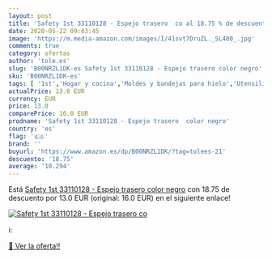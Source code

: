 ```yaml
---
layout: post
title: 'Safety 1st 33110128 - Espejo trasero  co al 18.75 % de descuento'
date: 2020-05-22 09:03:45
image: 'https://m.media-amazon.com/images/I/41svt7DruZL._SL400_.jpg'
comments: true
category: ofertas
author: 'tole.es'
slug: 'B00NRZL1DK-es Safety 1st 33110128 - Espejo trasero color negro'
sku: 'B00NRZL1DK-es'
tags: [ '1st','Hogar y cocina','Moldes y bandejas para hielo','Utensilios de bar','Utensilios de cocina','safety', ]
actualPrice: 13.0 EUR
currency: EUR
price: 13.0
comparePrice: 16.0 EUR
prodname: 'Safety 1st 33110128 - Espejo trasero  color negro'
country: 'es'
flag: '🇪🇸'
brand: ''
buyurl: 'https://www.amazon.es/dp/B00NRZL1DK/?tag=tolees-21'
descuento: '18.75'
average: '10.294'
---
```


Está [Safety 1st 33110128 - Espejo trasero  color negro](https://www.amazon.es/dp/B00NRZL1DK/?tag=tolees-21) con 18.75 de descuento por 13.0 EUR (original: 16.0 EUR) en el siguiente enlace!

[![Safety 1st 33110128 - Espejo trasero  co](https://m.media-amazon.com/images/I/41svt7DruZL._SL400_.jpg)](https://www.amazon.es/dp/B00NRZL1DK/?tag=tolees-21)

ℹ️:


[🛒 Ver la oferta!!](https://www.amazon.es/dp/B00NRZL1DK/?tag=tolees-21)
